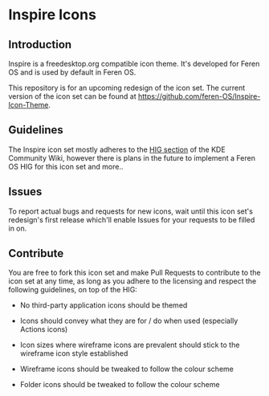 # Inspire Icons

## Introduction

Inspire is a freedesktop.org compatible icon theme. It's developed for Feren OS and is used by default in Feren OS.

This repository is for an upcoming redesign of the icon set. The current version of the icon set can be found at https://github.com/feren-OS/Inspire-Icon-Theme.

## Guidelines

The Inspire icon set mostly adheres to the [HIG section][1] of the KDE Community Wiki, however there is plans in the future to implement a Feren OS HIG for this icon set and more..

## Issues

To report actual bugs and requests for new icons, wait until this icon set's redesign's first release which'll enable Issues for your requests to be filled in on.

## Contribute

You are free to fork this icon set and make Pull Requests to contribute to the icon set at any time, as long as you adhere to the licensing and respect the following guidelines, on top of the HIG:

- No third-party application icons should be themed

- Icons should convey what they are for / do when used (especially Actions icons)

- Icon sizes where wireframe icons are prevalent should stick to the wireframe icon style established

- Wireframe icons should be tweaked to follow the colour scheme

- Folder icons should be tweaked to follow the colour scheme

[1]: https://community.kde.org/KDE_Visual_Design_Group/HIG/IconDesign

